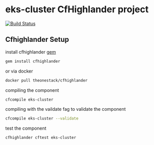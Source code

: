 # eks-cluster CfHighlander project

[![Build Status](https://travis-ci.com/theonestack/hl-component-eks-cluster.svg?branch=master)](https://travis-ci.com/theonestack/hl-component-eks-cluster)

## Cfhighlander Setup

install cfhighlander [gem](https://github.com/theonestack/cfhighlander)

```bash
gem install cfhighlander
```

or via docker

```bash
docker pull theonestack/cfhighlander
```

compiling the component

```bash
cfcompile eks-cluster
```

compiling with the vaildate fag to validate the component

```bash
cfcompile eks-cluster --validate
```

test the component

```bash
cfhighlander cftest eks-cluster
```
